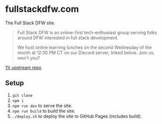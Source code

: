 # fullstackdfw.com

The Full Stack DFW site.  

> Full Stack DFW is an online-first tech-enthusiast group serving folks around DFW interested in full stack development.
> 
> We host online learning lunches on the second Wednesday of the month at 12:30 PM CT on our Discord server, linked below.  Join us, won't you?

[11r upstream repo](https://github.com/reeseschultz/11r)

## Setup

1. `git clone`
1. `npm i`
1. `npm run dev` to serve the site.
1. `npm run build` to build the site.
1. `./deploy.sh` to deploy the site to GitHub Pages (includes build).

